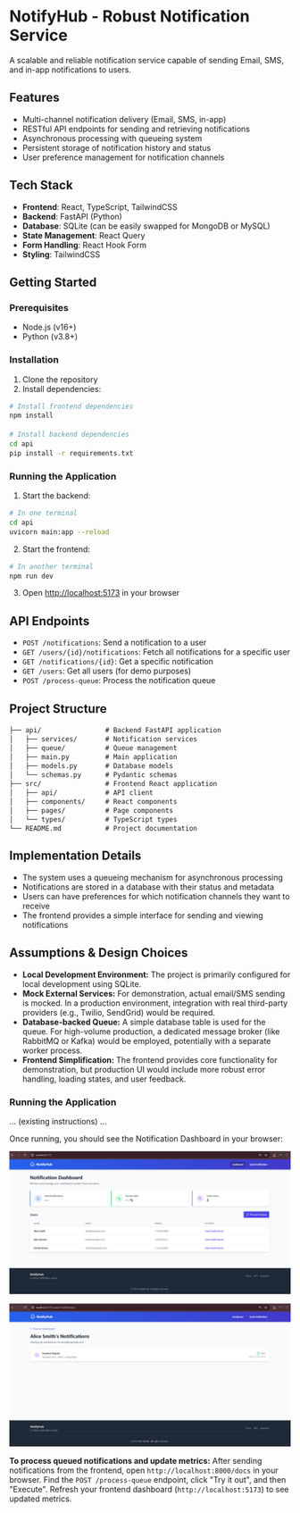 # NotifyHub - Robust Notification Service

A scalable and reliable notification service capable of sending Email, SMS, and in-app notifications to users.

## Features

- Multi-channel notification delivery (Email, SMS, in-app)
- RESTful API endpoints for sending and retrieving notifications
- Asynchronous processing with queueing system
- Persistent storage of notification history and status
- User preference management for notification channels

## Tech Stack

- **Frontend**: React, TypeScript, TailwindCSS
- **Backend**: FastAPI (Python)
- **Database**: SQLite (can be easily swapped for MongoDB or MySQL)
- **State Management**: React Query
- **Form Handling**: React Hook Form
- **Styling**: TailwindCSS

## Getting Started

### Prerequisites

- Node.js (v16+)
- Python (v3.8+)

### Installation

1. Clone the repository
2. Install dependencies:

```bash
# Install frontend dependencies
npm install

# Install backend dependencies
cd api
pip install -r requirements.txt
```

### Running the Application

1. Start the backend:

```bash
# In one terminal
cd api
uvicorn main:app --reload
```

2. Start the frontend:

```bash
# In another terminal
npm run dev
```

3. Open [http://localhost:5173](http://localhost:5173) in your browser

## API Endpoints

- `POST /notifications`: Send a notification to a user
- `GET /users/{id}/notifications`: Fetch all notifications for a specific user
- `GET /notifications/{id}`: Get a specific notification
- `GET /users`: Get all users (for demo purposes)
- `POST /process-queue`: Process the notification queue

## Project Structure

```
├── api/                # Backend FastAPI application
│   ├── services/       # Notification services
│   ├── queue/          # Queue management
│   ├── main.py         # Main application
│   ├── models.py       # Database models
│   └── schemas.py      # Pydantic schemas
├── src/                # Frontend React application
│   ├── api/            # API client
│   ├── components/     # React components
│   ├── pages/          # Page components
│   └── types/          # TypeScript types
└── README.md           # Project documentation
```

## Implementation Details

- The system uses a queueing mechanism for asynchronous processing
- Notifications are stored in a database with their status and metadata
- Users can have preferences for which notification channels they want to receive
- The frontend provides a simple interface for sending and viewing notifications

## Assumptions & Design Choices

- **Local Development Environment:** The project is primarily configured for local development using SQLite.
- **Mock External Services:** For demonstration, actual email/SMS sending is mocked. In a production environment, integration with real third-party providers (e.g., Twilio, SendGrid) would be required.
- **Database-backed Queue:** A simple database table is used for the queue. For high-volume production, a dedicated message broker (like RabbitMQ or Kafka) would be employed, potentially with a separate worker process.
- **Frontend Simplification:** The frontend provides core functionality for demonstration, but production UI would include more robust error handling, loading states, and user feedback.

### Running the Application

... (existing instructions) ...

Once running, you should see the Notification Dashboard in your browser:

![NotifyHub Dashboard Screenshot](dashboard.png)

![User Notification](user.png)

**To process queued notifications and update metrics:**
After sending notifications from the frontend, open `http://localhost:8000/docs` in your browser. Find the `POST /process-queue` endpoint, click "Try it out", and then "Execute". Refresh your frontend dashboard (`http://localhost:5173`) to see updated metrics.